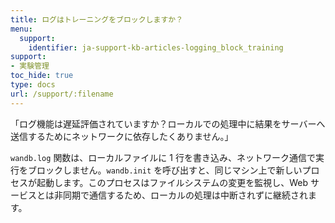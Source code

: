 ```yaml
---
title: ログはトレーニングをブロックしますか？
menu:
  support:
    identifier: ja-support-kb-articles-logging_block_training
support:
- 実験管理
toc_hide: true
type: docs
url: /support/:filename
---
```


「ログ機能は遅延評価されていますか？ローカルでの処理中に結果をサーバーへ送信するためにネットワークに依存したくありません。」

`wandb.log` 関数は、ローカルファイルに 1 行を書き込み、ネットワーク通信で実行をブロックしません。`wandb.init` を呼び出すと、同じマシン上で新しいプロセスが起動します。このプロセスはファイルシステムの変更を監視し、Web サービスとは非同期で通信するため、ローカルの処理は中断されずに継続されます。